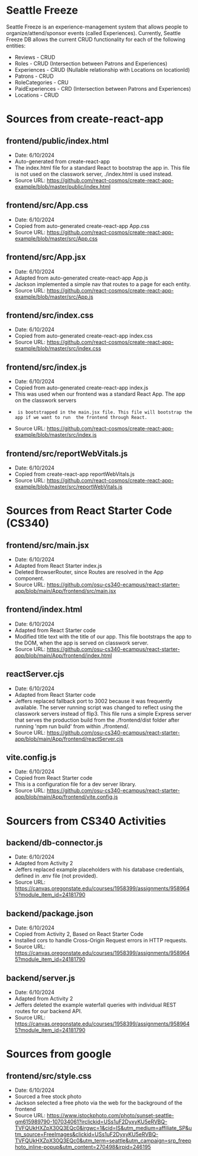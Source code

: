 # Seattle Freeze

Seattle Freeze is an experience-management system that allows people to organize/attend/sponsor events (called Experiences). Currently, Seattle Freeze DB allows the current CRUD functionality for each of the following entities:

* Reviews - CRUD
* Roles - CRUD (Intersection between Patrons and Experiences)
* Experiences - CRUD (Nullable relationship with Locations on locationId)
* Patrons - CRUD
* RoleCategories - CRU
* PaidExperiences - CRD (Intersection between Patrons and Experiences)
* Locations - CRUD

# Sources from create-react-app

 ## frontend/public/index.html
 * Date: 6/10/2024
 * Auto-generated from create-react-app
 * The index.html file for a standard React to bootstrap the app in. This file is not used on the classwork server, ./index.html is used instead.
 * Source URL: https://github.com/react-cosmos/create-react-app-example/blob/master/public/index.html

 ## frontend/src/App.css
 * Date: 6/10/2024
 * Copied from auto-generated create-react-app App.css
 * Source URL: https://github.com/react-cosmos/create-react-app-example/blob/master/src/App.css

 ## frontend/src/App.jsx
 * Date: 6/10/2024
 * Adapted from auto-generated create-react-app App.js
 * Jackson implemented a simple nav that routes to a page for each entity.
 * Source URL: https://github.com/react-cosmos/create-react-app-example/blob/master/src/App.js

 ## frontend/src/index.css
 * Date: 6/10/2024
 * Copied from auto-generated create-react-app index.css
 * Source URL: https://github.com/react-cosmos/create-react-app-example/blob/master/src/index.css

 ## frontend/src/index.js
 * Date: 6/10/2024
 * Copied from auto-generated create-react-app index.js
 * This was used when our frontend was a standard React App. The app on the classwork servers 
 *      is bootstrapped in the main.jsx file. This file will bootstrap the app if we want to run  the frontend through React.
 * Source URL: https://github.com/react-cosmos/create-react-app-example/blob/master/src/index.js

 ## frontend/src/reportWebVitals.js
 * Date: 6/10/2024
 * Copied from create-react-app reportWebVitals.js
 * Source URL: https://github.com/react-cosmos/create-react-app-example/blob/master/src/reportWebVitals.js

# Sources from React Starter Code (CS340)

 ## frontend/src/main.jsx
 * Date: 6/10/2024
 * Adapted from React Starter index.js
 * Deleted BrowserRouter, since Routes are resolved in the App component.
 * Source URL: https://github.com/osu-cs340-ecampus/react-starter-app/blob/main/App/frontend/src/main.jsx

 ## frontend/index.html
 * Date: 6/10/2024
 * Adapted from React Starter code
 * Modified title text with the title of our app. This file bootstraps the app to the DOM, when the app is served on classwork server.
 * Source URL: https://github.com/osu-cs340-ecampus/react-starter-app/blob/main/App/frontend/index.html

 ## reactServer.cjs
 * Date: 6/10/2024
 * Adapted from React Starter code
 * Jeffers replaced fallback port to 3002 because it was frequently available. The server running script was changed to reflect using the classwork servers instead of flip3. This file runs a simple Express server that serves the production build from the ./frontend/dist folder after running 'npm run build' from within ./frontend/.
 * Source URL: https://github.com/osu-cs340-ecampus/react-starter-app/blob/main/App/frontend/reactServer.cjs

 ## vite.config.js
 * Date: 6/10/2024
 * Copied from React Starter code
 * This is a configuration file for a dev server library.
 * Source URL: https://github.com/osu-cs340-ecampus/react-starter-app/blob/main/App/frontend/vite.config.js

# Sourcers from CS340 Activities

 ## backend/db-connector.js
 * Date: 6/10/2024
 * Adapted from Activity 2
 * Jeffers replaced example placeholders with his database credentials, defined in .env file (not provided).
 * Source URL: https://canvas.oregonstate.edu/courses/1958399/assignments/9589645?module_item_id=24181790

 ## backend/package.json
 * Date: 6/10/2024
 * Copied from Activity 2, Based on React Starter Code
 * Installed cors to handle Cross-Origin Request errors in HTTP requests.
 * Source URL: https://canvas.oregonstate.edu/courses/1958399/assignments/9589645?module_item_id=24181790

 ## backend/server.js
 * Date: 6/10/2024
 * Adapted from Activity 2
 * Jeffers deleted the example waterfall queries with individual REST routes for our backend API.
 * Source URL: https://canvas.oregonstate.edu/courses/1958399/assignments/9589645?module_item_id=24181790

# Sources from google

## frontend/src/style.css
* Date: 6/10/2024
* Sourced a free stock photo
* Jackson selected a free photo via the web for the background of the frontend 
* Source URL: https://www.istockphoto.com/photo/sunset-seattle-gm615989790-107034061?irclickid=USs1uF2DyxyKU5eRVBQ-TVFQUkHXZpX30Q3EQc0&irgwc=1&cid=IS&utm_medium=affiliate_SP&utm_source=FreeImages&clickid=USs1uF2DyxyKU5eRVBQ-TVFQUkHXZpX30Q3EQc0&utm_term=seattle&utm_campaign=srp_freephoto_inline-popup&utm_content=270498&irpid=246195 
